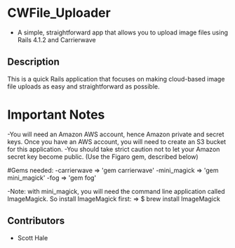 # CWFile_Uploader
* A simple, straightforward app that allows you to upload image files using Rails 4.1.2 and Carrierwave

## Description
This is a quick Rails application that focuses on making cloud-based image file uploads as easy and straightforward as possible.

# Important Notes
-You will need an Amazon AWS account, hence Amazon private and secret keys. Once you have an AWS account, you will need to create an S3 bucket for this application.
-You should take strict caution not to let your Amazon secret key become public. (Use the Figaro gem, described below)

#Gems needed:
-carrierwave => 'gem carrierwave'
-mini_magick => 'gem mini_magick'
-fog => 'gem fog'

-Note: with mini_magick, you will need the command line application called ImageMagick. So install ImageMagick first:
=> $ brew install ImageMagick





## Contributors
* Scott Hale
